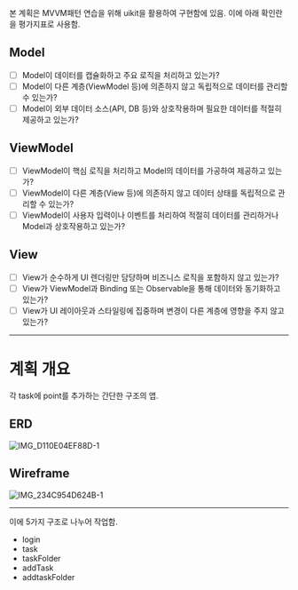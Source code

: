 본 계획은 MVVM패턴 연습을 위해 uikit을 활용하여 구현함에 있음. 
이에 아래 확인란을 평가지표로 사용함. 

## Model

- [ ] Model이 데이터를 캡슐화하고 주요 로직을 처리하고 있는가?  
- [ ] Model이 다른 계층(ViewModel 등)에 의존하지 않고 독립적으로 데이터를 관리할 수 있는가?  
- [ ] Model이 외부 데이터 소스(API, DB 등)와 상호작용하며 필요한 데이터를 적절히 제공하고 있는가?  

## ViewModel

- [ ] ViewModel이 핵심 로직을 처리하고 Model의 데이터를 가공하여 제공하고 있는가?  
- [ ] ViewModel이 다른 계층(View 등)에 의존하지 않고 데이터 상태를 독립적으로 관리할 수 있는가?  
- [ ] ViewModel이 사용자 입력이나 이벤트를 처리하여 적절히 데이터를 관리하거나 Model과 상호작용하고 있는가?  

## View

- [ ] View가 순수하게 UI 렌더링만 담당하며 비즈니스 로직을 포함하지 않고 있는가?  
- [ ] View가 ViewModel과 Binding 또는 Observable을 통해 데이터와 동기화하고 있는가?  
- [ ] View가 UI 레이아웃과 스타일링에 집중하며 변경이 다른 계층에 영향을 주지 않고 있는가?  

---



# 계획 개요 

각 task에 point를 추가하는 간단한 구조의 앱. 

## ERD
![IMG_D110E04EF88D-1](https://github.com/user-attachments/assets/ecf74652-3685-4168-a40f-e8bd8f9984d4)


## Wireframe
![IMG_234C954D624B-1](https://github.com/user-attachments/assets/e2ef1dab-bab5-44e7-9139-e82c7ce8a312)




---
이에 5가지 구조로 나누어 작업함.

- login
- task
- taskFolder
- addTask
- addtaskFolder
